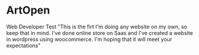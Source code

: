 # ArtOpen
Web Developer Test
"This is the firt I'm doing any website on my own, so keep that in mind. I've done online store on Saas and I've created a website in wordpress using woocommerce. 
I'm hoping that it will meet your expectations" 
